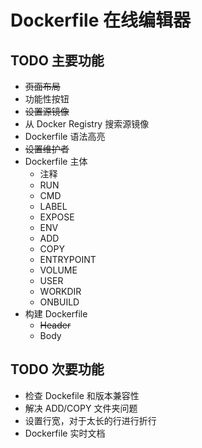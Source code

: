 # Dockerfile 在线编辑器

## TODO 主要功能
* ~~页面布局~~
* 功能性按钮
* ~~设置源镜像~~
* 从 Docker Registry 搜索源镜像
* Dockerfile 语法高亮
* ~~设置维护者~~
* Dockerfile 主体
  - 注释
  - RUN
  - CMD
  - LABEL
  - EXPOSE
  - ENV
  - ADD
  - COPY
  - ENTRYPOINT
  - VOLUME
  - USER
  - WORKDIR
  - ONBUILD
* 构建 Dockerfile
  - ~~Header~~
  - Body

## TODO 次要功能
* 检查 Dockefile 和版本兼容性
* 解决 ADD/COPY 文件夹问题
* 设置行宽，对于太长的行进行折行
* Dockerfile 实时文档
